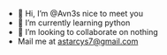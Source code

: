 - 👋 Hi, I’m @Avn3s nice to meet you
- 🌱 I’m currently learning python
- 💞️ I’m looking to collaborate on nothing
- Mail me at astarcys7@gmail.com

<!---
Avn3s/Avn3s is a ✨ special ✨ repository because its `README.md` (this file) appears on your GitHub profile.
You can click the Preview link to take a look at your changes.
--->
